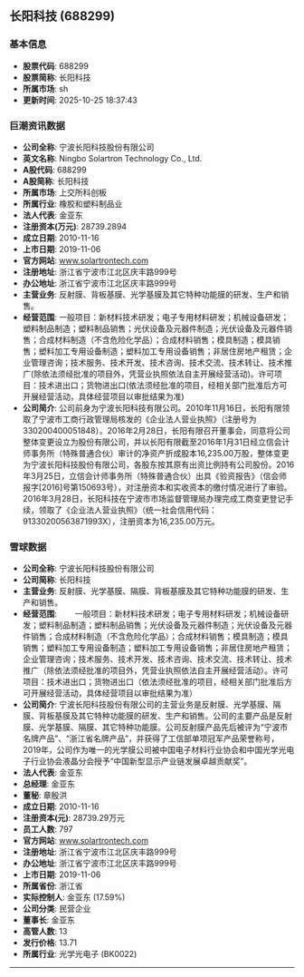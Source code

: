 ## 长阳科技 (688299)

### 基本信息

- **股票代码**: 688299
- **股票简称**: 长阳科技
- **所属市场**: sh
- **更新时间**: 2025-10-25 18:37:43

### 巨潮资讯数据

- **公司全称**: 宁波长阳科技股份有限公司
- **英文名称**: Ningbo Solartron Technology Co., Ltd.
- **A股代码**: 688299
- **A股简称**: 长阳科技
- **所属市场**: 上交所科创板
- **所属行业**: 橡胶和塑料制品业
- **法人代表**: 金亚东
- **注册资本(万元)**: 28739.2894
- **成立日期**: 2010-11-16
- **上市日期**: 2019-11-06
- **官方网站**: www.solartrontech.com
- **注册地址**: 浙江省宁波市江北区庆丰路999号
- **办公地址**: 浙江省宁波市江北区庆丰路999号
- **主营业务**: 反射膜、背板基膜、光学基膜及其它特种功能膜的研发、生产和销售。
- **经营范围**: 一般项目：新材料技术研发；电子专用材料研发；机械设备研发；塑料制品制造；塑料制品销售；光伏设备及元器件制造；光伏设备及元器件销售；合成材料制造（不含危险化学品）；合成材料销售；模具制造；模具销售；塑料加工专用设备制造；塑料加工专用设备销售；非居住房地产租赁；企业管理咨询；技术服务、技术开发、技术咨询、技术交流、技术转让、技术推广(除依法须经批准的项目外，凭营业执照依法自主开展经营活动)。许可项目：技术进出口；货物进出口(依法须经批准的项目，经相关部门批准后方可开展经营活动，具体经营项目以审批结果为准)
- **公司简介**: 公司前身为宁波长阳科技有限公司。2010年11月16日，长阳有限领取了宁波市工商行政管理局核发的《企业法人营业执照》（注册号为330200400051848）。2016年2月28日，长阳有限召开董事会，同意将公司整体变更设立为股份有限公司，并以长阳有限截至2016年1月31日经立信会计师事务所（特殊普通合伙）审计的净资产折成股本16,235.00万股，整体变更为宁波长阳科技股份有限公司，各股东按其原有出资比例持有公司股份。2016年3月25日，立信会计师事务所（特殊普通合伙）出具《验资报告》（信会师报字[2016]号第150693号），对注册资本和实收资本的缴付情况进行了审验。2016年3月28日，长阳科技在宁波市市场监督管理局办理完成工商变更登记手续，领取了《企业法人营业执照》（统一社会信用代码：91330200563871993X），注册资本为16,235.00万元。

### 雪球数据

- **公司全称**: 宁波长阳科技股份有限公司
- **公司简称**: 长阳科技
- **主营业务**: 反射膜、光学基膜、隔膜、背板基膜及其它特种功能膜的研发、生产和销售。
- **经营范围**: 　　一般项目：新材料技术研发；电子专用材料研发；机械设备研发；塑料制品制造；塑料制品销售；光伏设备及元器件制造；光伏设备及元器件销售；合成材料制造（不含危险化学品）；合成材料销售；模具制造；模具销售；塑料加工专用设备制造；塑料加工专用设备销售；非居住房地产租赁；企业管理咨询；技术服务、技术开发、技术咨询、技术交流、技术转让、技术推广（除依法须经批准的项目外，凭营业执照依法自主开展经营活动）。许可项目：技术进出口；货物进出口（依法须经批准的项目，经相关部门批准后方可开展经营活动，具体经营项目以审批结果为准）
- **公司简介**: 宁波长阳科技股份有限公司的主营业务是反射膜、光学基膜、隔膜、背板基膜及其它特种功能膜的研发、生产和销售。公司的主要产品是反射膜、光学基膜、隔膜、其它特种功能膜。公司反射膜产品先后被评为“宁波市名牌产品”、“浙江省名牌产品”，并获得了工信部单项冠军产品荣誉称号，2019年，公司作为唯一的光学膜公司被中国电子材料行业协会和中国光学光电子行业协会液晶分会授予“中国新型显示产业链发展卓越贡献奖”。
- **法人代表**: 金亚东
- **总经理**: 金亚东
- **董秘**: 章殷洪
- **成立日期**: 2010-11-16
- **注册资本(元)**: 28739.29万元
- **员工人数**: 797
- **官方网站**: www.solartrontech.com
- **注册地址**: 浙江省宁波市江北区庆丰路999号
- **办公地址**: 浙江省宁波市江北区庆丰路999号
- **上市日期**: 2019-11-06
- **所属省份**: 浙江省
- **实际控制人**: 金亚东 (17.59%)
- **公司分类**: 民营企业
- **董事长**: 金亚东
- **高管人数**: 13
- **发行价格**: 13.71
- **所属行业**: 光学光电子 (BK0022)

---